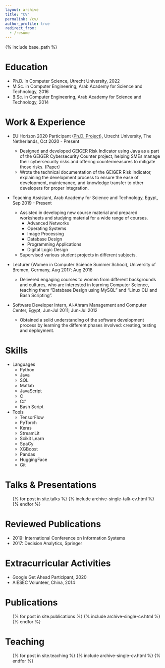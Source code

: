 ```yaml
---
layout: archive
title: "CV"
permalink: /cv/
author_profile: true
redirect_from:
  - /resume
---
```


{% include base_path %}

Education
======
* Ph.D. in Computer Science, Utrecht University, 2022
* M.Sc. in Computer Engineering, Arab Academy for Science and Technology, 2016
* B.Sc. in Computer Engineering, Arab Academy for Science and Technology, 2014

Work & Experience
======
* EU Horizon 2020 Participant ([Ph.D. Project](https://project.cyber-geiger.eu/)), Utrecht University, The Netherlands, Oct 2020 - Present
  * Designed and developed GEIGER Risk Indicator using Java as a part of the GEIGER Cybersecurity Counter project, helping SMEs manage their cybersecurity risks and offering countermeasures to mitigate those risks. ([Paper](https://dl.acm.org/doi/10.1145/3465481.3469199))
  * Wrote the technical documentation of the GEIGER Risk Indicator, explaining the development process to ensure the ease of development, maintenance, and knowledge transfer to other developers for proper integration.

* Teaching Assistant, Arab Academy for Science and Technology, Egypt, Sep 2019 - Present
  * Assisted in developing new course material and prepared worksheets and studying material for a wide range of courses.
    * Advanced Networks
    * Operating Systems
    * Image Processing
    * Database Design
    * Programming Applications
    * Digital Logic Design
  * Supervised various student projects in different subjects.

* Lecturer (Women in Computer Science Summer School), University of Bremen, Germany, Aug 2017; Aug 2018
  * Delivered engaging courses to women from different backgrounds and cultures, who are interested in learning Computer Science, teaching them “Database Design using MySQL” and “Linux CLI and Bash Scripting”.

* Software Developer Intern, Al-Ahram Management and Computer Center, Egypt, Jun-Jul 2011; Jun-Jul 2012
  * Obtained a solid understanding of the software development process by learning the different phases involved: creating, testing and deployment.

Skills
======
* Languages
  * Python
  * Java
  * SQL
  * Matlab
  * JavaScript
  * C
  * C#
  * Bash Script
* Tools
  * TensorFlow
  * PyTorch
  * Keras
  * StreamLit
  * Scikit Learn
  * SpaCy
  * XGBoost
  * Pandas
  * HuggingFace
  * Git

Talks & Presentations
======
  <ul>{% for post in site.talks %}
    {% include archive-single-talk-cv.html %}
  {% endfor %}</ul>

Reviewed Publications
======
* 2019: International Conference on Information Systems
* 2017: Decision Analytics, Springer

Extracurricular Activities
======
* Google Get Ahead Participant, 2020
* AIESEC Volunteer, China, 2014

Publications
======
  <ul>{% for post in site.publications %}
    {% include archive-single-cv.html %}
  {% endfor %}</ul>
  
Teaching
======
  <ul>{% for post in site.teaching %}
    {% include archive-single-cv.html %}
  {% endfor %}</ul>
